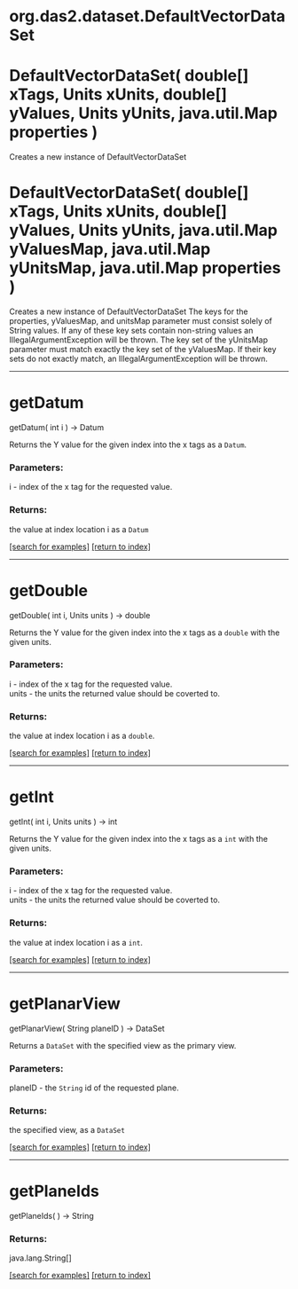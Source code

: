 # org.das2.dataset.DefaultVectorDataSet



# DefaultVectorDataSet( double[] xTags, Units xUnits, double[] yValues, Units yUnits, java.util.Map properties )
Creates a new instance of DefaultVectorDataSet

# DefaultVectorDataSet( double[] xTags, Units xUnits, double[] yValues, Units yUnits, java.util.Map yValuesMap, java.util.Map yUnitsMap, java.util.Map properties )
Creates a new instance of DefaultVectorDataSet
 The keys for the properties, yValuesMap, and unitsMap parameter must
 consist solely of String values.  If any of these key sets contain
 non-string values an IllegalArgumentException will be thrown.
 The key set of the yUnitsMap parameter must match exactly the key set
 of the yValuesMap.  If their key sets do not exactly match, an
 IllegalArgumentException will be thrown.

***
<a name="getDatum"></a>
# getDatum
getDatum( int i ) &rarr; Datum

Returns the Y value for the given index into the x tags as a
 <code>Datum</code>.

### Parameters:
i - index of the x tag for the requested value.

### Returns:
the value at index location i as a <code>Datum</code>

<a href="https://github.com/autoplot/dev/search?q=getDatum&unscoped_q=getDatum">[search for examples]</a>
<a href="https://github.com/autoplot/documentation/blob/master/javadoc/index-all.md">[return to index]</a>

***
<a name="getDouble"></a>
# getDouble
getDouble( int i, Units units ) &rarr; double

Returns the Y value for the given index into the x tags as a
 <code>double</code> with the given units.

### Parameters:
i - index of the x tag for the requested value.
<br>units - the units the returned value should be coverted to.

### Returns:
the value at index location i as a <code>double</code>.

<a href="https://github.com/autoplot/dev/search?q=getDouble&unscoped_q=getDouble">[search for examples]</a>
<a href="https://github.com/autoplot/documentation/blob/master/javadoc/index-all.md">[return to index]</a>

***
<a name="getInt"></a>
# getInt
getInt( int i, Units units ) &rarr; int

Returns the Y value for the given index into the x tags as a
 <code>int</code> with the given units.

### Parameters:
i - index of the x tag for the requested value.
<br>units - the units the returned value should be coverted to.

### Returns:
the value at index location i as a <code>int</code>.

<a href="https://github.com/autoplot/dev/search?q=getInt&unscoped_q=getInt">[search for examples]</a>
<a href="https://github.com/autoplot/documentation/blob/master/javadoc/index-all.md">[return to index]</a>

***
<a name="getPlanarView"></a>
# getPlanarView
getPlanarView( String planeID ) &rarr; DataSet

Returns a <code>DataSet</code> with the specified view as the primary
 view.

### Parameters:
planeID - the <code>String</code> id of the requested plane.

### Returns:
the specified view, as a <code>DataSet</code>

<a href="https://github.com/autoplot/dev/search?q=getPlanarView&unscoped_q=getPlanarView">[search for examples]</a>
<a href="https://github.com/autoplot/documentation/blob/master/javadoc/index-all.md">[return to index]</a>

***
<a name="getPlaneIds"></a>
# getPlaneIds
getPlaneIds(  ) &rarr; String



### Returns:
java.lang.String[]


<a href="https://github.com/autoplot/dev/search?q=getPlaneIds&unscoped_q=getPlaneIds">[search for examples]</a>
<a href="https://github.com/autoplot/documentation/blob/master/javadoc/index-all.md">[return to index]</a>

